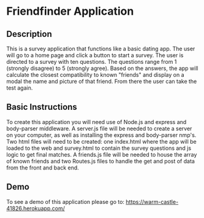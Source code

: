 # Friendfinder Application

## Description
This is a survey application that functions like a basic dating app. The user will go to a home page and click a button to start a survey. The user is directed to a survey with ten questions. The questions range from 1 (strongly disagree) to 5 (strongly agree). Based on the answers, the app will calculate the closest compatibility to known "friends" and display on a modal the name and picture of that friend. From there the user can take the test again.

## Basic Instructions 
To create this application you will need use of Node.js and express and body-parser middleware. A server.js file will be needed to create a server on your computer, as well as installing the express and body-parser nmp's. Two html files will need to be created: one index.html where the app will be loaded to the web and survey.html to contain the survey questions and js logic to get final matches. A friends.js file will be needed to house the array of known friends and two Routes.js files to handle the get and post of data from the front and back end.

## Demo
To see a demo of this application please go to: https://warm-castle-41826.herokuapp.com/

